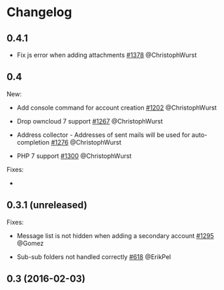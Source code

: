 # Changelog

## 0.4.1
 * Fix js error when adding attachments
   [#1378](https://github.com/owncloud/mail/pull/1378) @ChristophWurst

## 0.4

New:

* Add console command for account creation 
  [#1202](https://github.com/owncloud/mail/pull/1202) @ChristophWurst

* Drop owncloud 7 support 
  [#1267](https://github.com/owncloud/mail/pull/1267) @ChristophWurst

* Address collector - Addresses of sent mails will be used for auto-completion
  [#1276](https://github.com/owncloud/mail/pull/1276) @ChristophWurst

* PHP 7 support
  [#1300](https://github.com/owncloud/mail/pull/1300) @ChristophWurst

Fixes:

* 

## 0.3.1 (unreleased)


Fixes:

* Message list is not hidden when adding a secondary account
  [#1295](https://github.com/owncloud/mail/issues/1295) @Gomez

* Sub-sub folders not handled correctly
  [#618](https://github.com/owncloud/mail/issues/618) @ErikPel

## 0.3 (2016-02-03)

 
